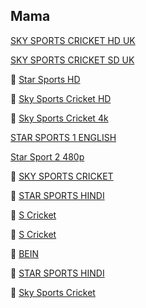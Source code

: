 
  
## Mama

[SKY SPORTS CRICKET HD UK](http://mlsh1.com:2086/iptvreal/55225/129)

[SKY SPORTS CRICKET SD UK](http://mlsh1.com:2086/iptvreal/55225/136)

👋 [Star Sports HD](http://66.northerniptv.ca:8000/live/george/george123/201.m3u8)

👋  [Sky Sports Cricket HD](http://66.northerniptv.ca:8000/live/george/george123/205.m3u8)

👋 [Sky Sports Cricket 4k](https://bit.ly/32LbYVT)
 
 [STAR SPORTS 1 ENGLISH](http://flussonic.finetv.xyz/auth?channel=StarSports1English&authorization=b12eb0ec0130e987278877128ea42934&server=1)

 [Star Sport 2 480p](http://66.northerniptv.ca:8000/tommy2/123456/202?checkedby%3Ahlscat.com)

👋 [SKY SPORTS CRICKET](http://f.ok2.se:8000/victor1/victor123/205)

👋 [STAR SPORTS HINDI](http://ok2.se:8000/victor1/victor123/201)

👋 [S Cricket](http://66.northerniptv.ca:8000/golden123/golden123/81947)

👋 [S Cricket](http://f.ok2.se:8000/victor1/victor123/81947)

👋 [BEIN](http://66.northerniptv.ca:8000/golden123/golden123/74478)

👋 [STAR SPORTS HINDI](http://66.northerniptv.ca:8000/golden123/golden123/201)

👋 [Sky Sports Cricket ](http://66.northerniptv.ca:8000/golden123/golden123/205)

